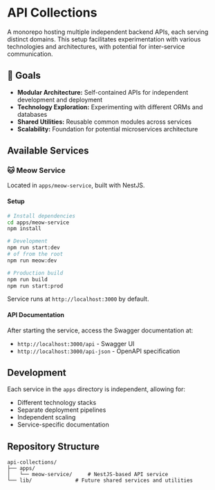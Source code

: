 # API Collections

A monorepo hosting multiple independent backend APIs, each serving distinct domains. This setup facilitates experimentation with various technologies and architectures, with potential for inter-service communication.

## 🎯 Goals

-   **Modular Architecture:** Self-contained APIs for independent development and deployment
-   **Technology Exploration:** Experimenting with different ORMs and databases
-   **Shared Utilities:** Reusable common modules across services
-   **Scalability:** Foundation for potential microservices architecture

## Available Services

### 🐱 Meow Service

Located in `apps/meow-service`, built with NestJS.

#### Setup

```bash
# Install dependencies
cd apps/meow-service
npm install

# Development
npm run start:dev
# of from the root
npm run meow:dev

# Production build
npm run build
npm run start:prod
```

Service runs at `http://localhost:3000` by default.

#### API Documentation

After starting the service, access the Swagger documentation at:

-   `http://localhost:3000/api` - Swagger UI
-   `http://localhost:3000/api-json` - OpenAPI specification

## Development

Each service in the `apps` directory is independent, allowing for:

-   Different technology stacks
-   Separate deployment pipelines
-   Independent scaling
-   Service-specific documentation

## Repository Structure

```
api-collections/
├── apps/
│   └── meow-service/     # NestJS-based API service
└── lib/              # Future shared services and utilities
```
